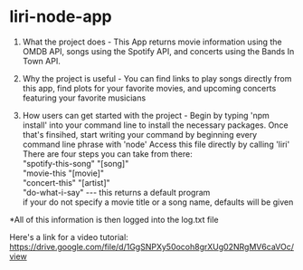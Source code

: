 # liri-node-app
1) What the project does - 
This App returns movie information using the OMDB API, songs using the Spotify API, and concerts using the Bands In Town API.

2) Why the project is useful - 
You can find links to play songs directly from this app, find plots for your favorite movies, and upcoming concerts featuring your favorite musicians

3) How users can get started with the project - 
Begin by typing 'npm install' into your command line to install the necessary packages.
Once that's finsihed, start writing your command by beginning every command line phrase with 'node'
Access this file directly by calling 'liri'
There are four steps you can take from there:<br>
"spotify-this-song" "[song]"<br>
"movie-this "[movie]"<br>
"concert-this" "[artist]"<br>
"do-what-i-say" --- this returns a default program<br>
  if your do not specify a movie title or a song name, defaults will be given 

*All of this information is then logged into the log.txt file

Here's a link for a video tutorial: https://drive.google.com/file/d/1GgSNPXy50ocoh8grXUg02NRgMV6caVOc/view

